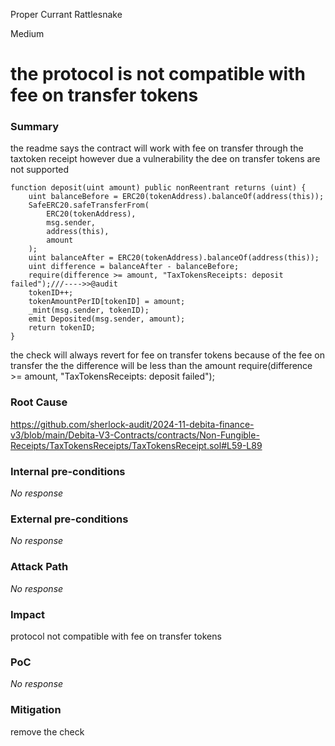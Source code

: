 Proper Currant Rattlesnake

Medium

# the protocol is not compatible with fee on transfer tokens

### Summary

the readme says the contract will work with  fee on transfer through the taxtoken receipt however due a vulnerability the dee on transfer tokens are not supported

    function deposit(uint amount) public nonReentrant returns (uint) {
        uint balanceBefore = ERC20(tokenAddress).balanceOf(address(this));
        SafeERC20.safeTransferFrom(
            ERC20(tokenAddress),
            msg.sender,
            address(this),
            amount
        );
        uint balanceAfter = ERC20(tokenAddress).balanceOf(address(this));
        uint difference = balanceAfter - balanceBefore;
        require(difference >= amount, "TaxTokensReceipts: deposit failed");///---->>@audit
        tokenID++;
        tokenAmountPerID[tokenID] = amount;
        _mint(msg.sender, tokenID);
        emit Deposited(msg.sender, amount);
        return tokenID;
    }


the check will always revert for fee on transfer tokens because of the fee on transfer the the difference will be less than the amount
        require(difference >= amount, "TaxTokensReceipts: deposit failed");

### Root Cause

https://github.com/sherlock-audit/2024-11-debita-finance-v3/blob/main/Debita-V3-Contracts/contracts/Non-Fungible-Receipts/TaxTokensReceipts/TaxTokensReceipt.sol#L59-L89

### Internal pre-conditions

_No response_

### External pre-conditions

_No response_

### Attack Path

_No response_

### Impact

protocol not compatible with fee on transfer tokens

### PoC

_No response_

### Mitigation

remove the check